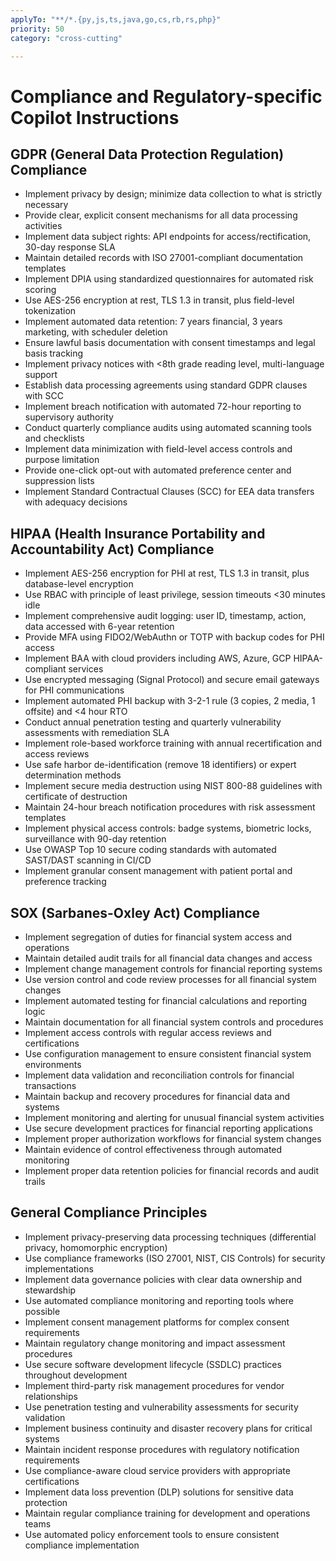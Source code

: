 ```yaml
---
applyTo: "**/*.{py,js,ts,java,go,cs,rb,rs,php}"
priority: 50
category: "cross-cutting"

---
```


# Compliance and Regulatory-specific Copilot Instructions

## GDPR (General Data Protection Regulation) Compliance

- Implement privacy by design; minimize data collection to what is strictly necessary
- Provide clear, explicit consent mechanisms for all data processing activities
- Implement data subject rights: API endpoints for access/rectification, 30-day response SLA
- Maintain detailed records with ISO 27001-compliant documentation templates
- Implement DPIA using standardized questionnaires for automated risk scoring
- Use AES-256 encryption at rest, TLS 1.3 in transit, plus field-level tokenization
- Implement automated data retention: 7 years financial, 3 years marketing, with scheduler deletion
- Ensure lawful basis documentation with consent timestamps and legal basis tracking
- Implement privacy notices with <8th grade reading level, multi-language support
- Establish data processing agreements using standard GDPR clauses with SCC
- Implement breach notification with automated 72-hour reporting to supervisory authority
- Conduct quarterly compliance audits using automated scanning tools and checklists
- Implement data minimization with field-level access controls and purpose limitation
- Provide one-click opt-out with automated preference center and suppression lists
- Implement Standard Contractual Clauses (SCC) for EEA data transfers with adequacy decisions

## HIPAA (Health Insurance Portability and Accountability Act) Compliance

- Implement AES-256 encryption for PHI at rest, TLS 1.3 in transit, plus database-level encryption
- Use RBAC with principle of least privilege, session timeouts <30 minutes idle
- Implement comprehensive audit logging: user ID, timestamp, action, data accessed with 6-year retention
- Provide MFA using FIDO2/WebAuthn or TOTP with backup codes for PHI access
- Implement BAA with cloud providers including AWS, Azure, GCP HIPAA-compliant services
- Use encrypted messaging (Signal Protocol) and secure email gateways for PHI communications
- Implement automated PHI backup with 3-2-1 rule (3 copies, 2 media, 1 offsite) and <4 hour RTO
- Conduct annual penetration testing and quarterly vulnerability assessments with remediation SLA
- Implement role-based workforce training with annual recertification and access reviews
- Use safe harbor de-identification (remove 18 identifiers) or expert determination methods
- Implement secure media destruction using NIST 800-88 guidelines with certificate of destruction
- Maintain 24-hour breach notification procedures with risk assessment templates
- Implement physical access controls: badge systems, biometric locks, surveillance with 90-day retention
- Use OWASP Top 10 secure coding standards with automated SAST/DAST scanning in CI/CD
- Implement granular consent management with patient portal and preference tracking

## SOX (Sarbanes-Oxley Act) Compliance

- Implement segregation of duties for financial system access and operations
- Maintain detailed audit trails for all financial data changes and access
- Implement change management controls for financial reporting systems
- Use version control and code review processes for all financial system changes
- Implement automated testing for financial calculations and reporting logic
- Maintain documentation for all financial system controls and procedures
- Implement access controls with regular access reviews and certifications
- Use configuration management to ensure consistent financial system environments
- Implement data validation and reconciliation controls for financial transactions
- Maintain backup and recovery procedures for financial data and systems
- Implement monitoring and alerting for unusual financial system activities
- Use secure development practices for financial reporting applications
- Implement proper authorization workflows for financial system changes
- Maintain evidence of control effectiveness through automated monitoring
- Implement proper data retention policies for financial records and audit trails

## General Compliance Principles

- Implement privacy-preserving data processing techniques (differential privacy, homomorphic encryption)
- Use compliance frameworks (ISO 27001, NIST, CIS Controls) for security implementations
- Implement data governance policies with clear data ownership and stewardship
- Use automated compliance monitoring and reporting tools where possible
- Implement consent management platforms for complex consent requirements
- Maintain regulatory change monitoring and impact assessment procedures
- Use secure software development lifecycle (SSDLC) practices throughout development
- Implement third-party risk management procedures for vendor relationships
- Use penetration testing and vulnerability assessments for security validation
- Implement business continuity and disaster recovery plans for critical systems
- Maintain incident response procedures with regulatory notification requirements
- Use compliance-aware cloud service providers with appropriate certifications
- Implement data loss prevention (DLP) solutions for sensitive data protection
- Maintain regular compliance training for development and operations teams
- Use automated policy enforcement tools to ensure consistent compliance implementation
